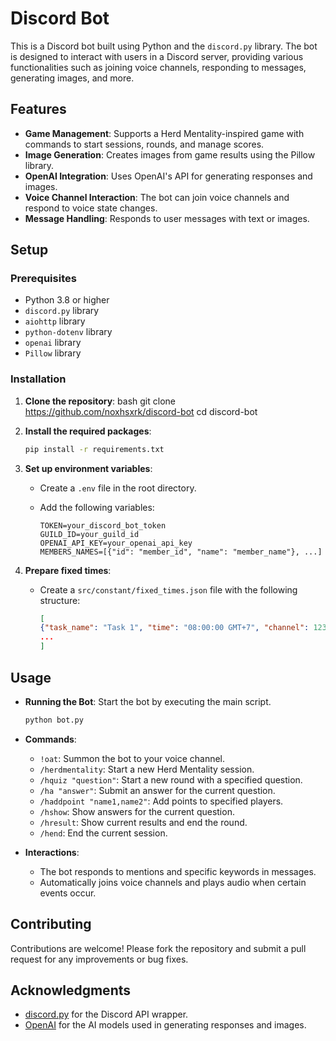 # Discord Bot

This is a Discord bot built using Python and the `discord.py` library. The bot is designed to interact with users in a Discord server, providing various functionalities such as joining voice channels, responding to messages, generating images, and more.

## Features

- **Game Management**: Supports a Herd Mentality-inspired game with commands to start sessions, rounds, and manage scores.
- **Image Generation**: Creates images from game results using the Pillow library.
- **OpenAI Integration**: Uses OpenAI's API for generating responses and images.
- **Voice Channel Interaction**: The bot can join voice channels and respond to voice state changes.
- **Message Handling**: Responds to user messages with text or images.

## Setup

### Prerequisites

- Python 3.8 or higher
- `discord.py` library
- `aiohttp` library
- `python-dotenv` library
- `openai` library
- `Pillow` library

### Installation

1. **Clone the repository**:
   bash
   git clone <https://github.com/noxhsxrk/discord-bot>
   cd discord-bot

2. **Install the required packages**:

   ```bash
   pip install -r requirements.txt
   ```

3. **Set up environment variables**:

   - Create a `.env` file in the root directory.
   - Add the following variables:

     ```env
     TOKEN=your_discord_bot_token
     GUILD_ID=your_guild_id
     OPENAI_API_KEY=your_openai_api_key
     MEMBERS_NAMES=[{"id": "member_id", "name": "member_name"}, ...]
     ```

4. **Prepare fixed times**:

   - Create a `src/constant/fixed_times.json` file with the following structure:

     ```json
     [
     {"task_name": "Task 1", "time": "08:00:00 GMT+7", "channel": 123456789012345678},
     ...
     ]
     ```

## Usage

- **Running the Bot**: Start the bot by executing the main script.

  ```python
  python bot.py
  ```

- **Commands**:

  - `!oat`: Summon the bot to your voice channel.
  - `/herdmentality`: Start a new Herd Mentality session.
  - `/hquiz "question"`: Start a new round with a specified question.
  - `/ha "answer"`: Submit an answer for the current question.
  - `/haddpoint "name1,name2"`: Add points to specified players.
  - `/hshow`: Show answers for the current question.
  - `/hresult`: Show current results and end the round.
  - `/hend`: End the current session.

- **Interactions**:
  - The bot responds to mentions and specific keywords in messages.
  - Automatically joins voice channels and plays audio when certain events occur.

## Contributing

Contributions are welcome! Please fork the repository and submit a pull request for any improvements or bug fixes.

## Acknowledgments

- [discord.py](https://github.com/Rapptz/discord.py) for the Discord API wrapper.
- [OpenAI](https://openai.com/) for the AI models used in generating responses and images.
